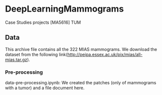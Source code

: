 # DeepLearningMammograms
Case Studies projects [MA5616] TUM 

## Data
This archive file contains all the 322 MIAS mammograms. We download the dataset from the following link(http://peipa.essex.ac.uk/pix/mias/all-mias.tar.gz).

### Pre-processing
data-pre-processing.ipynb: We created the patches (only of mammograms with a tumor) and a file document here.





